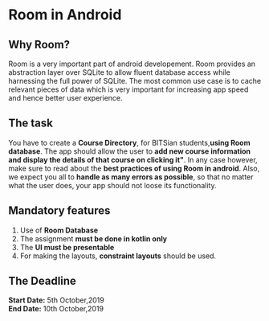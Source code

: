 # Room in Android

## Why Room?
Room is a very important part of android developement. Room provides an abstraction layer over SQLite to allow fluent database access while harnessing the full power of SQLite. The most common use case is to cache relevant pieces of data which is very important for increasing app speed and hence better user experience.

## The task
You have to create a **Course Directory**, for BITSian students,**using Room database**. The app should allow the user to **add new course information and display the details of that course on clicking it"**. In any case however, make sure to read about the **best practices of using Room in android**. Also, we expect you all to **handle as many errors as possible**, so that no matter what the user does, your app should not loose its functionality.

## Mandatory features
1. Use of **Room Database**
2. The assignment **must be done in kotlin only**
3. The **UI must be presentable** 
4. For making the layouts, **constraint layouts** should be used.

## The Deadline
**Start Date:** 5th October,2019  
**End Date:** 10th October,2019
